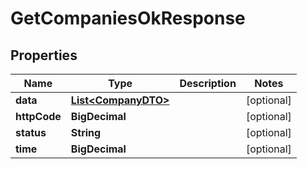 

# GetCompaniesOkResponse


## Properties

| Name | Type | Description | Notes |
|------------ | ------------- | ------------- | -------------|
|**data** | [**List&lt;CompanyDTO&gt;**](CompanyDTO.md) |  |  [optional] |
|**httpCode** | **BigDecimal** |  |  [optional] |
|**status** | **String** |  |  [optional] |
|**time** | **BigDecimal** |  |  [optional] |



